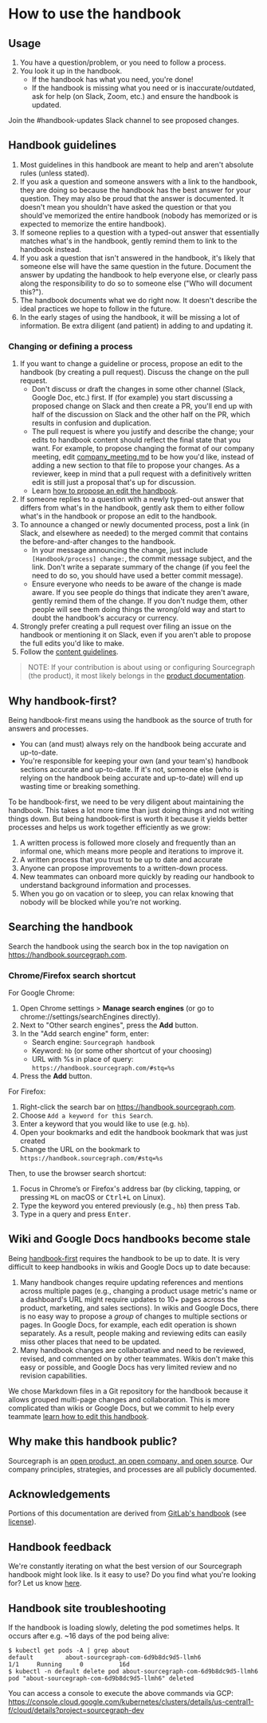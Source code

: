 # How to use the handbook

## Usage

1. You have a question/problem, or you need to follow a process.
1. You look it up in the handbook.
   - If the handbook has what you need, you're done!
   - If the handbook is missing what you need or is inaccurate/outdated, ask for help (on Slack, Zoom, etc.) and ensure the handbook is updated.

Join the #handbook-updates Slack channel to see proposed changes.

## Handbook guidelines

1. Most guidelines in this handbook are meant to help and aren't absolute rules (unless stated).
1. If you ask a question and someone answers with a link to the handbook, they are doing so because the handbook has the best answer for your question. They may also be proud that the answer is documented. It doesn't mean you shouldn't have asked the question or that you should've memorized the entire handbook (nobody has memorized or is expected to memorize the entire handbook).
1. If someone replies to a question with a typed-out answer that essentially matches what's in the handbook, gently remind them to link to the handbook instead.
1. If you ask a question that isn't answered in the handbook, it's likely that someone else will have the same question in the future. Document the answer by updating the handbook to help everyone else, or clearly pass along the responsibility to do so to someone else ("Who will document this?").
1. The handbook documents what we do right now. It doesn't describe the ideal practices we hope to follow in the future.
1. In the early stages of using the handbook, it will be missing a lot of information. Be extra diligent (and patient) in adding to and updating it.

### Changing or defining a process

1. If you want to change a guideline or process, propose an edit to the handbook (by creating a pull request). Discuss the change on the pull request.
   - Don't discuss or draft the changes in some other channel (Slack, Google Doc, etc.) first. If (for example) you start discussing a proposed change on Slack and then create a PR, you'll end up with half of the discussion on Slack and the other half on the PR, which results in confusion and duplication.
   - The pull request is where you justify and describe the change; your edits to handbook content should reflect the final state that you want. For example, to propose changing the format of our company meeting, edit [company_meeting.md](communication/company_meeting.md) to be how you'd like, instead of adding a new section to that file to propose your changes. As a reviewer, keep in mind that a pull request with a definitively written edit is still just a proposal that's up for discussion.
   - Learn [how to propose an edit the handbook](editing/index.md).
1. If someone replies to a question with a newly typed-out answer that differs from what's in the handbook, gently ask them to either follow what's in the handbook or propose an edit to the handbook.
1. To announce a changed or newly documented process, post a link (in Slack, and elsewhere as needed) to the merged commit that contains the before-and-after changes to the handbook.
   - In your message announcing the change, just include `[Handbook/process] change:`, the commit message subject, and the link. Don't write a separate summary of the change (if you feel the need to do so, you should have used a better commit message).
   - Ensure everyone who needs to be aware of the change is made aware. If you see people do things that indicate they aren't aware, gently remind them of the change. If you don't nudge them, other people will see them doing things the wrong/old way and start to doubt the handbook's accuracy or currency.
1. Strongly prefer creating a pull request over filing an issue on the handbook or mentioning it on Slack, even if you aren't able to propose the full edits you'd like to make.
1. Follow the [content guidelines](communication/content_guidelines/index.md).

> NOTE: If your contribution is about using or configuring Sourcegraph (the product), it most likely belongs in the [product documentation](engineering/product_documentation.md).

## Why handbook-first?

Being handbook-first means using the handbook as the source of truth for answers and processes.

- You can (and must) always rely on the handbook being accurate and up-to-date.
- You're responsible for keeping your own (and your team's) handbook sections accurate and up-to-date. If it's not, someone else (who is relying on the handbook being accurate and up-to-date) will end up wasting time or breaking something.

To be handbook-first, we need to be very diligent about maintaining the handbook. This takes a lot more time than just doing things and not writing things down. But being handbook-first is worth it because it yields better processes and helps us work together efficiently as we grow:

1. A written process is followed more closely and frequently than an informal one, which means more people and iterations to improve it.
1. A written process that you trust to be up to date and accurate
1. Anyone can propose improvements to a written-down process.
1. New teammates can onboard more quickly by reading our handbook to understand background information and processes.
1. When you go on vacation or to sleep, you can relax knowing that nobody will be blocked while you're not working.

## Searching the handbook

Search the handbook using the search box in the top navigation on https://handbook.sourcegraph.com.

### Chrome/Firefox search shortcut

For Google Chrome:

1. Open Chrome settings > **Manage search engines** (or go to chrome://settings/searchEngines directly).
1. Next to "Other search engines", press the **Add** button.
1. In the "Add search engine" form, enter:
   - Search engine: `Sourcegraph handbook`
   - Keyword: `hb` (or some other shortcut of your choosing)
   - URL with %s in place of query: `https://handbook.sourcegraph.com/#stq=%s`
1. Press the **Add** button.

For Firefox:

1. Right-click the search bar on https://handbook.sourcegraph.com.
1. Choose `Add a keyword for this Search`.
1. Enter a keyword that you would like to use (e.g. `hb`).
1. Open your bookmarks and edit the handbook bookmark that was just created
1. Change the URL on the bookmark to `https://handbook.sourcegraph.com/#stq=%s`

Then, to use the browser search shortcut:

1. Focus in Chrome’s or Firefox's address bar (by clicking, tapping, or pressing <kbd>⌘L</kbd> on macOS or <kbd>Ctrl+L</kbd> on Linux).
1. Type the keyword you entered previously (e.g., `hb`) then press <kbd>Tab</kbd>.
1. Type in a query and press <kbd>Enter</kbd>.

## Wiki and Google Docs handbooks become stale

Being [handbook-first](#why-handbook-first) requires the handbook to be up to date. It is very difficult to keep handbooks in wikis and Google Docs up to date because:

1. Many handbook changes require updating references and mentions across multiple pages (e.g., changing a product usage metric's name or a dashboard's URL might require updates to 10+ pages across the product, marketing, and sales sections). In wikis and Google Docs, there is no easy way to propose a _group_ of changes to multiple sections or pages. In Google Docs, for example, each edit operation is shown separately. As a result, people making and reviewing edits can easily miss other places that need to be updated.
1. Many handbook changes are collaborative and need to be reviewed, revised, and commented on by other teammates. Wikis don't make this easy or possible, and Google Docs has very limited review and no revision capabilities.

We chose Markdown files in a Git repository for the handbook because it allows grouped multi-page changes and collaboration. This is more complicated than wikis or Google Docs, but we commit to help every teammate [learn how to edit this handbook](editing/index.md).

## Why make this handbook public?

Sourcegraph is an [open product, an open company, and open source](company/index.md#sourcegraph-open-product-open-company-open-source). Our company principles, strategies, and processes are all publicly documented.

## Acknowledgements

Portions of this documentation are derived from [GitLab's handbook](https://docs.gitlab.com) (see [license](https://gitlab.com/gitlab-com/www-gitlab-com/blob/master/LICENCE)).

## Handbook feedback

We're constantly iterating on what the best version of our Sourcegraph handbook might look like. Is it easy to use? Do you find what you're looking for? Let us know [here](https://docs.google.com/forms/d/e/1FAIpQLSfb0yU9xmnvK2namuUzUEKbB9IqZlNQF2IWw0OpLsGvBiW2oQ/viewform?usp=sf_link).

## Handbook site troubleshooting

If the handbook is loading slowly, deleting the pod sometimes helps. It occurs after e.g. ~16 days of the pod being alive:

```
$ kubectl get pods -A | grep about
default         about-sourcegraph-com-6d9b8dc9d5-llmh6                      1/1     Running     0          16d
$ kubectl -n default delete pod about-sourcegraph-com-6d9b8dc9d5-llmh6
pod "about-sourcegraph-com-6d9b8dc9d5-llmh6" deleted
```

You can access a console to execute the above commands via GCP: https://console.cloud.google.com/kubernetes/clusters/details/us-central1-f/cloud/details?project=sourcegraph-dev
